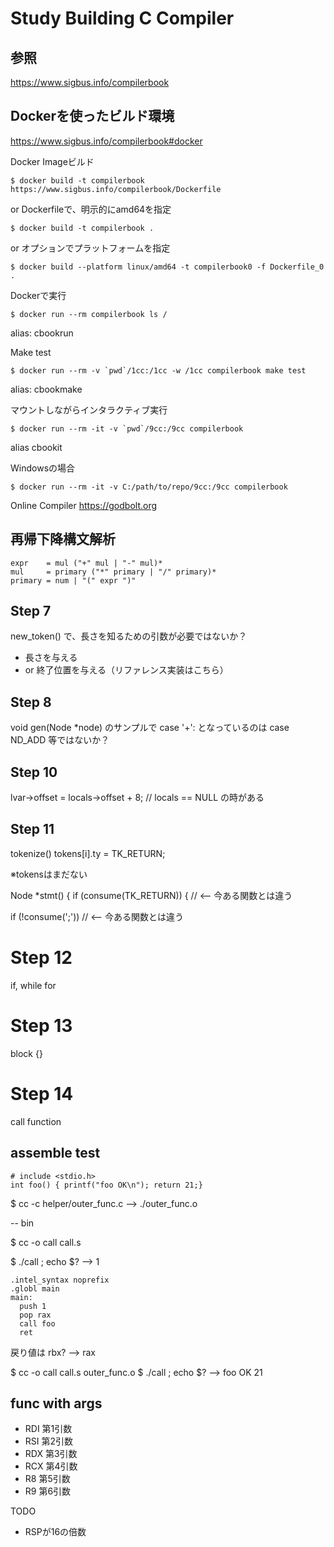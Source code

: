# Study Building C Compiler

## 参照
https://www.sigbus.info/compilerbook

## Dockerを使ったビルド環境

https://www.sigbus.info/compilerbook#docker

Docker Imageビルド

```
$ docker build -t compilerbook https://www.sigbus.info/compilerbook/Dockerfile
```

or Dockerfileで、明示的にamd64を指定

```
$ docker build -t compilerbook .
```


or オプションでプラットフォームを指定

```
$ docker build --platform linux/amd64 -t compilerbook0 -f Dockerfile_0 .
```


Dockerで実行

```
$ docker run --rm compilerbook ls /
```

alias: cbookrun

Make test

```
$ docker run --rm -v `pwd`/1cc:/1cc -w /1cc compilerbook make test
```
alias: cbookmake

マウントしながらインタラクティブ実行

```
$ docker run --rm -it -v `pwd`/9cc:/9cc compilerbook
```

alias cbookit


Windowsの場合

```
$ docker run --rm -it -v C:/path/to/repo/9cc:/9cc compilerbook
```



Online Compiler
https://godbolt.org


## 再帰下降構文解析

```
expr    = mul ("+" mul | "-" mul)*
mul     = primary ("*" primary | "/" primary)*
primary = num | "(" expr ")"
```

## Step 7

new_token() で、長さを知るための引数が必要ではないか？
- 長さを与える
- or 終了位置を与える（リファレンス実装はこちら）

## Step 8

void gen(Node *node)  のサンプルで case '+': となっているのは case ND_ADD 等ではないか？

## Step 10

lvar->offset = locals->offset + 8; // locals == NULL の時がある

## Step 11

tokenize() tokens[i].ty = TK_RETURN;

※tokensはまだない

Node *stmt() {
  if (consume(TK_RETURN)) { // <-- 今ある関数とは違う

if (!consume(';'))  // <-- 今ある関数とは違う

# Step 12
if, while for

# Step 13
block {}

# Step 14
call function

## assemble test

```
# include <stdio.h>
int foo() { printf("foo OK\n"); return 21;}
```

$ cc -c helper/outer_func.c 
  --> ./outer_func.o

-- bin

$ cc -o call call.s

$ ./call ; echo $?
--> 1

```
.intel_syntax noprefix
.globl main
main:
  push 1
  pop rax
  call foo
  ret
```

戻り値は rbx? --> rax





$ cc -o call call.s outer_func.o 
$ ./call ; echo $?
-->
foo OK
21

## func with args

- RDI	第1引数
- RSI	第2引数
- RDX	第3引数
- RCX	第4引数
- R8	第5引数
- R9	第6引数

TODO
- RSPが16の倍数










